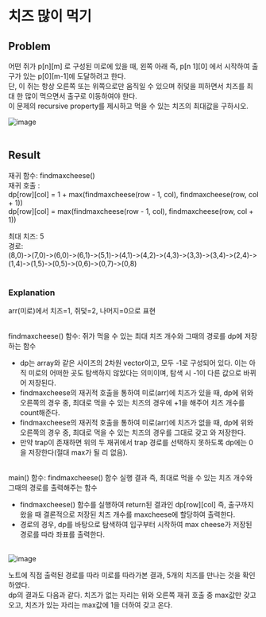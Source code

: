 # 치즈 많이 먹기
## Problem
어떤 쥐가 p[n][m] 로 구성된 미로에 있을 때, 왼쪽 아래 즉, p[n 1][0] 에서 시작하여 출구가 있는 p[0][m-1]에 도달하려고 한다.<br/>
단, 이 쥐는 항상 오른쪽 또는 위쪽으로만 움직일 수 있으며 쥐덫을 피하면서 치즈를 최대 한 많이 먹으면서 출구로 이동하여야 한다.<br/>
이 문제의 recursive property를 제시하고 먹을 수 있는 치즈의 최대값을 구하시오.

![image](https://github.com/ailleen1004/Algorithm_Study/assets/38450827/4d6914c6-8808-41d8-bed1-f92b2a8b354c)
<br/><br/>

## Result
재귀 함수: findmaxcheese()<br/>
재귀 호출 :<br/>
dp[row][col] = 1 + max(findmaxcheese(row - 1, col), findmaxcheese(row, col + 1))<br/>
dp[row][col] = max(findmaxcheese(row - 1, col), findmaxcheese(row, col + 1))<br/>

최대 치즈: 5<br/>
경로:<br/>
(8,0)->(7,0)->(6,0)->(6,1)->(5,1)->(4,1)->(4,2)->(4,3)->(3,3)->(3,4)->(2,4)->(1,4)->(1,5)->(0,5)->(0,6)->(0,7)->(0,8)
<br/><br/>
### Explanation
arr(미로)에서 치즈=1, 쥐덫=2, 나머지=0으로 표현<br/><br/>

findmaxcheese() 함수: 쥐가 먹을 수 있는 최대 치즈 개수와 그때의 경로를 dp에 저장하는 함수
- dp는 array와 같은 사이즈의 2차원 vector이고, 모두 -1로 구성되어 있다. 이는 아직 미로의 어떠한 곳도 탐색하지 않았다는 의미이며, 탐색 시 -1이 다른 값으로 바뀌어 저장된다.
- findmaxcheese의 재귀적 호출을 통하여 미로(arr)에 치즈가 있을 때, dp에 위와 오른쪽의 경우 중, 최대로 먹을 수 있는 치즈의 경우에 +1을 해주어 치즈 개수를 count해준다.
- findmaxcheese의 재귀적 호출을 통하여 미로(arr)에 치즈가 없을 때, dp에 위와 오른쪽의 경우 중, 최대로 먹을 수 있는 치즈의 경우를 그대로 갖고 와 저장한다.
- 만약 trap이 존재하면 위의 두 재귀에서 trap 경로를 선택하지 못하도록 dp에는 0을 저장한다(절대 max가 될 리 없음).<br/><br/>

main() 함수: findmaxcheese() 함수 실행 결과 즉, 최대로 먹을 수 있는 치즈 개수와 그때의 경로를 출력해주는 함수
- findmaxcheese() 함수를 실행하여 return된 결과인 dp[row][col] 즉, 출구까지 왔을 때 결론적으로 저장된 치즈 개수를 maxcheese에 할당하여 출력한다.
- 경로의 경우, dp를 바탕으로 탐색하여 입구부터 시작하여 max cheese가 저장된 경로를 따라 좌표를 출력한다.<br/><br/>

![image](https://github.com/ailleen1004/Algorithm_Study/assets/38450827/2c40b835-cad2-45d7-bd1f-6df2886212c1)

노트에 직접 출력된 경로를 따라 미로를 따라가본 결과, 5개의 치즈를 만나는 것을 확인하였다. <br/>
dp의 결과도 다음과 같다. 치즈가 없는 자리는 위와 오른쪽 재귀 호출 중 max값만 갖고 오고, 치즈가 있는 자리는 max값에 1을 더하여 갖고 온다.

